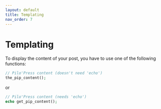 ```yaml
---
layout: default
title: Templating
nav_order: 7
---
```


# Templating

To display the content of your post, you have to use one of the following functions:  
```php
// Pilo'Press content (doesn't need 'echo')
the_pip_content();
```

or

```php
// Pilo'Press content (needs 'echo')
echo get_pip_content();
```
